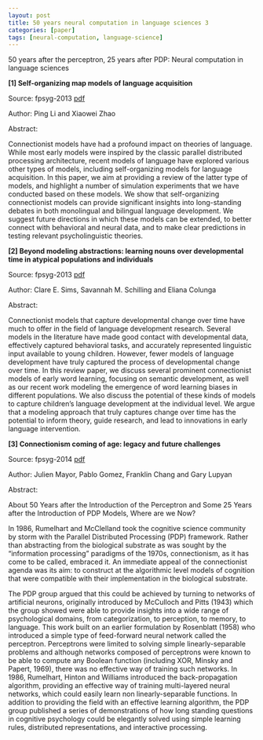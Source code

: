 ```yaml
---
layout: post
title: 50 years neural computation in language sciences 3
categories: [paper]
tags: [neural-computation, language-science]
---
```



50 years after the perceptron, 25 years after PDP: Neural computation in language sciences

**[1] Self-organizing map models of language acquisition**

Source: fpsyg-2013 [pdf](http://journal.frontiersin.org/Journal/10.3389/fpsyg.2013.00828/pdf)

Author: Ping Li and Xiaowei Zhao

Abstract:

Connectionist models have had a profound impact on theories of language. While most early models were inspired by the classic parallel distributed processing architecture, recent models of language have explored various other types of models, including self-organizing models for language acquisition. In this paper, we aim at providing a review of the latter type of models, and highlight a number of simulation experiments that we have conducted based on these models. We show that self-organizing connectionist models can provide significant insights into long-standing debates in both monolingual and bilingual language development. We suggest future directions in which these models can be extended, to better connect with behavioral and neural data, and to make clear predictions in testing relevant psycholinguistic theories.

**[2] Beyond modeling abstractions: learning nouns over developmental time in atypical populations and individuals**

Source: fpsyg-2013 [pdf](http://journal.frontiersin.org/Journal/10.3389/fpsyg.2013.00871/pdf)

Author: Clare E. Sims, Savannah M. Schilling and Eliana Colunga

Abstract:

Connectionist models that capture developmental change over time have much to offer in the field of language development research. Several models in the literature have made good contact with developmental data, effectively captured behavioral tasks, and accurately represented linguistic input available to young children. However, fewer models of language development have truly captured the process of developmental change over time. In this review paper, we discuss several prominent connectionist models of early word learning, focusing on semantic development, as well as our recent work modeling the emergence of word learning biases in different populations. We also discuss the potential of these kinds of models to capture children’s language development at the individual level. We argue that a modeling approach that truly captures change over time has the potential to inform theory, guide research, and lead to innovations in early language intervention.

**[3] Connectionism coming of age: legacy and future challenges**

Source: fpsyg-2014 [pdf](http://journal.frontiersin.org/Journal/10.3389/fpsyg.2014.00187/pdf)

Author: Julien Mayor, Pablo Gomez, Franklin Chang and Gary Lupyan

Abstract:

About 50 Years after the Introduction of the Perceptron and Some 25 Years after the Introduction of PDP Models, Where are we Now?

In 1986, Rumelhart and McClelland took the cognitive science community by storm with the Parallel Distributed Processing (PDP) framework. Rather than abstracting from the biological substrate as was sought by the “information processing” paradigms of the 1970s, connectionism, as it has come to be called, embraced it. An immediate appeal of the connectionist agenda was its aim: to construct at the algorithmic level models of cognition that were compatible with their implementation in the biological substrate.

The PDP group argued that this could be achieved by turning to networks of artificial neurons, originally introduced by McCulloch and Pitts (1943) which the group showed were able to provide insights into a wide range of psychological domains, from categorization, to perception, to memory, to language. This work built on an earlier formulation by Rosenblatt (1958) who introduced a simple type of feed-forward neural network called the perceptron. Perceptrons were limited to solving simple linearly-separable problems and although networks composed of perceptrons were known to be able to compute any Boolean function (including XOR, Minsky and Papert, 1969), there was no effective way of training such networks. In 1986, Rumelhart, Hinton and Williams introduced the back-propagation algorithm, providing an effective way of training multi-layered neural networks, which could easily learn non linearly-separable functions. In addition to providing the field with an effective learning algorithm, the PDP group published a series of demonstrations of how long standing questions in cognitive psychology could be elegantly solved using simple learning rules, distributed representations, and interactive processing.


